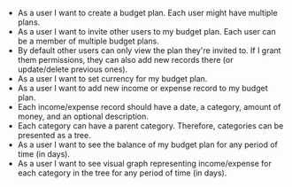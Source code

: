 - As a user I want to create a budget plan. Each user might have multiple plans.
- As a user I want to invite other users to my budget plan. Each user can be a member of multiple budget plans.
- By default other users can only view the plan they're invited to. If I grant them permissions, they can also add new records there (or update/delete previous ones).
- As a user I want to set currency for my budget plan.
- As a user I want to add new income or expense record to my budget plan.
- Each income/expense record should have a date, a category, amount of money, and an optional description.
- Each category can have a parent category. Therefore, categories can be presented as a tree.
- As a user I want to see the balance of my budget plan for any period of time (in days).
- As a user I want to see visual graph representing income/expense for each category in the tree for any period of time (in days).
